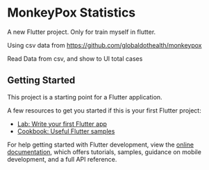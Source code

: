 # MonkeyPox Statistics

A new Flutter project.
Only for train myself in flutter.

Using csv data from https://github.com/globaldothealth/monkeypox

Read Data from csv, and show to UI total cases

## Getting Started

This project is a starting point for a Flutter application.

A few resources to get you started if this is your first Flutter project:

- [Lab: Write your first Flutter app](https://docs.flutter.dev/get-started/codelab)
- [Cookbook: Useful Flutter samples](https://docs.flutter.dev/cookbook)

For help getting started with Flutter development, view the
[online documentation](https://docs.flutter.dev/), which offers tutorials,
samples, guidance on mobile development, and a full API reference.
